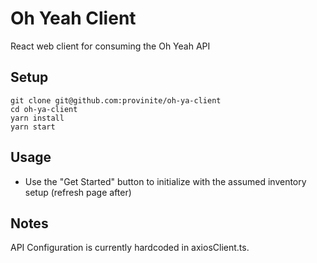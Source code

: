 # Oh Yeah Client

React web client for consuming the Oh Yeah API

## Setup

```
git clone git@github.com:provinite/oh-ya-client
cd oh-ya-client
yarn install
yarn start
```

## Usage

- Use the "Get Started" button to initialize with the assumed inventory setup (refresh page after)

## Notes

API Configuration is currently hardcoded in axiosClient.ts.

